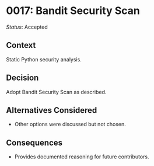 # 0017: Bandit Security Scan

*Status*: Accepted

## Context
Static Python security analysis.

## Decision
Adopt Bandit Security Scan as described.

## Alternatives Considered
- Other options were discussed but not chosen.

## Consequences
- Provides documented reasoning for future contributors.
